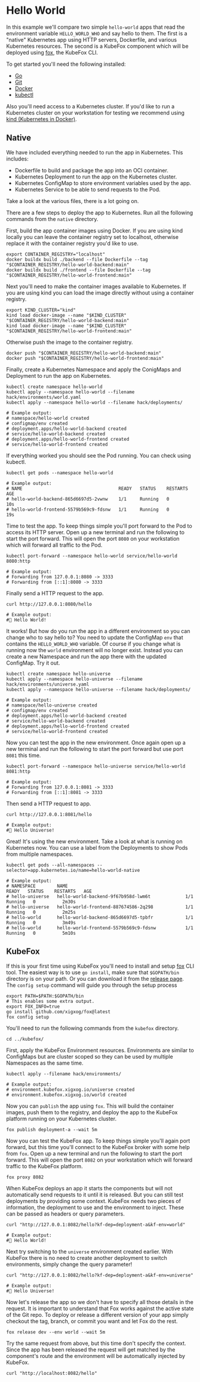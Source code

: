 # Hello World

In this example we'll compare two simple `hello-world` apps that read the
environment variable `HELLO_WORLD_WHO` and say hello to them. The first is a
"native" Kubernetes app using HTTP servers, Dockerfile, and various Kubernetes
resources. The second is a KubeFox component which will be deployed using
[fox](https://github.com/xigxog/fox), the KubeFox CLI.

To get started you'll need the following installed:

- [Go](https://go.dev/doc/install)
- [Git](https://github.com/git-guides/install-git)
- [Docker](https://docs.docker.com/engine/install/)
- [kubectl](https://kubernetes.io/docs/tasks/tools/)

Also you'll need access to a Kubernetes cluster. If you'd like to
run a Kubernetes cluster on your workstation for testing we recommend using
[kind (Kubernetes in Docker)](https://kind.sigs.k8s.io/docs/user/quick-start/).

## Native

We have included everything needed to run the app in Kubernetes. This includes:

- Dockerfile to build and package the app into an OCI container.
- Kubernetes Deployment to run the app on the Kubernetes cluster.
- Kubernetes ConfigMap to store environment variables used by the app.
- Kubernetes Service to be able to send requests to the Pod.

Take a look at the various files, there is a lot going on.

There are a few steps to deploy the app to Kubernetes. Run all the following
commands from the `native` directory.

First, build the app container images using Docker. If you are using kind
locally you can leave the container registry set to localhost, otherwise replace
it with the container registry you'd like to use.

```shell
export CONTAINER_REGISTRY="localhost"
docker buildx build ./backend --file Dockerfile --tag "$CONTAINER_REGISTRY/hello-world-backend:main"
docker buildx build ./frontend --file Dockerfile --tag "$CONTAINER_REGISTRY/hello-world-frontend:main"
```

Next you'll need to make the container images available to Kubernetes. If you
are using kind you can load the image directly without using a container
registry.

```shell
export KIND_CLUSTER="kind"
kind load docker-image --name "$KIND_CLUSTER" "$CONTAINER_REGISTRY/hello-world-backend:main"
kind load docker-image --name "$KIND_CLUSTER" "$CONTAINER_REGISTRY/hello-world-frontend:main"
```

Otherwise push the image to the container registry.

```shell
docker push "$CONTAINER_REGISTRY/hello-world-backend:main"
docker push "$CONTAINER_REGISTRY/hello-world-frontend:main"
```

Finally, create a Kubernetes Namespace and apply the ConigMaps and Deployment to
run the app on Kubernetes.

```shell
kubectl create namespace hello-world
kubectl apply --namespace hello-world --filename hack/environments/world.yaml
kubectl apply --namespace hello-world --filename hack/deployments/

# Example output:
# namespace/hello-world created
# configmap/env created
# deployment.apps/hello-world-backend created
# service/hello-world-backend created
# deployment.apps/hello-world-frontend created
# service/hello-world-frontend created
```

If everything worked you should see the Pod running. You can check using
kubectl.

```shell
kubectl get pods --namespace hello-world

# Example output:
# NAME                                    READY   STATUS    RESTARTS   AGE
# hello-world-backend-865d6697d5-2vwnw    1/1     Running   0          10s
# hello-world-frontend-5579b569c9-fdsnw   1/1     Running   0          19s
```

Time to test the app. To keep things simple you'll port forward to the Pod to
access its HTTP server. Open up a new terminal and run the following to start
the port forward. This will open the port `8080` on your workstation which will
forward all traffic to the Pod.

```shell
kubectl port-forward --namespace hello-world service/hello-world 8080:http

# Example output:
# Forwarding from 127.0.0.1:8080 -> 3333
# Forwarding from [::1]:8080 -> 3333
```

Finally send a HTTP request to the app.

```shell
curl http://127.0.0.1:8080/hello

# Example output:
#👋 Hello World!
```

It works! But how do you run the app in a different environment so you can
change who to say hello to? You need to update the ConfigMap `env` that contains
the `HELLO_WORLD_WHO` variable. Of course if you change what is running now the
`world` environment will no longer exist. Instead you can create a new Namespace
and run the app there with the updated ConfigMap. Try it out.

```shell
kubectl create namespace hello-universe
kubectl apply --namespace hello-universe --filename hack/environments/universe.yaml
kubectl apply --namespace hello-universe --filename hack/deployments/

# Example output:
# namespace/hello-universe created
# configmap/env created
# deployment.apps/hello-world-backend created
# service/hello-world-backend created
# deployment.apps/hello-world-frontend created
# service/hello-world-frontend created
```

Now you can test the app in the new environment. Once again open up a new
terminal and run the following to start the port forward but use port `8081`
this time.

```shell
kubectl port-forward --namespace hello-universe service/hello-world 8081:http

# Example output:
# Forwarding from 127.0.0.1:8081 -> 3333
# Forwarding from [::1]:8081 -> 3333
```

Then send a HTTP request to app.

```shell
curl http://127.0.0.1:8081/hello

# Example output:
#👋 Hello Universe!
```

Great! It's using the new environment. Take a look at what is running on
Kubernetes now. You can use a label from the Deployments to show Pods from
multiple namespaces.

```shell
kubectl get pods --all-namespaces --selector=app.kubernetes.io/name=hello-world-native

# Example output:
# NAMESPACE        NAME                                            READY   STATUS    RESTARTS   AGE
# hello-universe   hello-world-backend-9f67b958d-lwm6t             1/1     Running   0          2m30s
# hello-universe   hello-world-frontend-887674586-2q298            1/1     Running   0          2m25s
# hello-world      hello-world-backend-865d6697d5-tpbfr            1/1     Running   0          3m49s
# hello-world      hello-world-frontend-5579b569c9-fdsnw           1/1     Running   0          5m10s
```

## KubeFox

If this is your first time using KubeFox you'll need to install and setup
[fox](https://github.com/xigxog/fox) CLI tool. The easiest way is to use `go
install`, make sure that `$GOPATH/bin` directory is on your path. Or you can
download it from the [release page](https://github.com/xigxog/fox/releases). The
`config setup` command will guide you through the setup process

```shell
export PATH=$PATH:$GOPATH/bin
# This enables some extra output.
export FOX_INFO=true
go install github.com/xigxog/fox@latest
fox config setup
```

You'll need to run the following commands from the `kubefox` directory.

```shell
cd ../kubefox/
```

First, apply the KubeFox Environment resources. Environments are similar to
ConfigMaps but are cluster scoped so they can be used by multiple Namespaces as
the same time.

```shell
kubectl apply --filename hack/environments/

# Example output:
# environment.kubefox.xigxog.io/universe created
# environment.kubefox.xigxog.io/world created
```

Now you can `publish` the app using `fox`. This will build the container images,
push them to the registry, and deploy the app to the KubeFox platform running on
your Kubernetes cluster.

```shell
fox publish deployment-a --wait 5m
```

Now you can test the KubeFox app. To keep things simple you'll again port
forward, but this time you'll connect to the KubeFox broker with some help from
`fox`. Open up a new terminal and run the following to start the port forward.
This will open the port `8082` on your workstation which will forward traffic to
the KubeFox platform.

```shell
fox proxy 8082
```

When KubeFox deploys an app it starts the components but will not automatically
send requests to it until it is released. But you can still test deployments by
providing some context. KubeFox needs two pieces of information, the deployment
to use and the environment to inject. These can be passed as headers or query
parameters.

```shell
curl "http://127.0.0.1:8082/hello?kf-dep=deployment-a&kf-env=world"

# Example output:
#👋 Hello World!
```

Next try switching to the `universe` environment created earlier. With KubeFox
there is no need to create another deployment to switch environments, simply
change the query parameter!

```shell
curl "http://127.0.0.1:8082/hello?kf-dep=deployment-a&kf-env=universe"

# Example output:
#👋 Hello Universe!
```

Now let's release the app so we don't have to specify all those details in the
request. It is important to understand that Fox works against the active state
of the Git repo. To deploy or release a different version of your app simply
checkout the tag, branch, or commit you want and let Fox do the rest.

```shell
fox release dev --env world --wait 5m
```

Try the same request from above, but this time don't specify the context. Since
the app has been released the request will get matched by the component's route
and the environment will be automatically injected by KubeFox.

```shell
curl "http://localhost:8082/hello"
```
